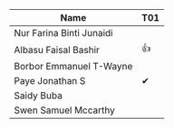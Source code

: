 |Name                              |T01|
|----------------------------------|---|
|Nur Farina Binti Junaidi          |   |
|Albasu Faisal Bashir              | 👍 |
|Borbor Emmanuel T-Wayne           |   |
|Paye Jonathan S                   | ✔ |
|Saidy Buba                        |   |
|Swen Samuel Mccarthy              |   |
